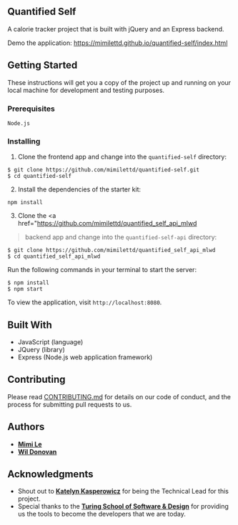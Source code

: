 ## Quantified Self

A calorie tracker project that is built with jQuery and an Express backend. 

Demo the application: <a href="https://mimilettd.github.io/quantified-self/index.html">https://mimilettd.github.io/quantified-self/index.html</a>

## Getting Started

These instructions will get you a copy of the project up and running on your local machine for development and testing purposes.

### Prerequisites

```
Node.js
```

### Installing

1. Clone the frontend app and change into the `quantified-self` directory:

```
$ git clone https://github.com/mimilettd/quantified-self.git
$ cd quantified-self
```

2. Install the dependencies of the starter kit:

```
npm install
```

3. Clone the <a href="https://github.com/mimilettd/quantified_self_api_mlwd
>backend app</a> and change into the `quantified-self-api` directory:

```
$ git clone https://github.com/mimilettd/quantified_self_api_mlwd
$ cd quantified_self_api_mlwd
```

Run the following commands in your terminal to start the server:

```
$ npm install
$ npm start
```

To view the application, visit `http://localhost:8080`.

## Built With

  * JavaScript (language)
  * JQuery (library)
  * Express (Node.js web application framework)

## Contributing

Please read <a href="https://github.com/mimilettd/quantified-self/blob/master/CONTRIBUTING.md">CONTRIBUTING.md</a> for details on our code of conduct, and the process for submitting pull requests to us.

## Authors

  * <a href="https://github.com/mimilettd"><b>Mimi Le</b></a>
  * <a href="https://github.com/swdonovan"><b>Wil Donovan</b></a>

## Acknowledgments

  * Shout out to <a href="https://github.com/kat3kasper"><b>Katelyn Kasperowicz</b></a> for being the Technical Lead for this project.
  * Special thanks to the <a href="https://www.turing.io/"><b>Turing School of Software & Design</b></a> for providing us the tools to become the developers that we are today. 
